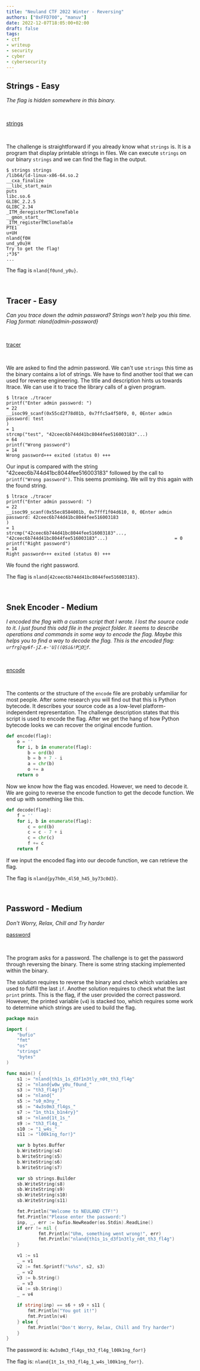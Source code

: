 ```yaml
---
title: "Neuland CTF 2022 Winter - Reversing"
authors: ["0xFFD700", "manuv"]
date: 2022-12-07T18:05:00+02:00
draft: false
tags:
- ctf
- writeup
- security
- cyber
- cybersecurity
---
```


## Strings - Easy

*The flag is hidden somewhere in this binary.*

<br>

[strings](/files/neuland-ctf-12-2022/strings)

<br>

The challenge is straightforward if you already know what `strings` is. It is a program that display printable strings in files.
We can execute `strings` on our binary `strings` and we can find the flag in the output.

```
$ strings strings               
/lib64/ld-linux-x86-64.so.2
__cxa_finalize
__libc_start_main
puts
libc.so.6
GLIBC_2.2.5
GLIBC_2.34
_ITM_deregisterTMCloneTable
__gmon_start__
_ITM_registerTMCloneTable
PTE1
u+UH
nland{f0H
und_y0u}H
Try to get the flag!
;*3$"
...
```

The flag is `nland{f0und_y0u}`.

<br>

## Tracer - Easy

*Can you trace down the admin password? Strings won't help you this time. <br>
Flag format: nland{admin-password}*

<br>

[tracer](/files/neuland-ctf-12-2022/tracer)

<br>

We are asked to find the admin password. We can't use `strings` this time as the binary contains a lot of strings. We have to find another tool that we can used for reverse engineering. The title and description hints us towards ltrace. We can use it to trace the library calls of a given program.

```
$ ltrace ./tracer            
printf("Enter admin password: ")                                                                             = 22
__isoc99_scanf(0x55cd2f78d01b, 0x7ffc5a4f50f0, 0, 0Enter admin password: test
)                                                                              = 1
strcmp("test", "42ceec6b744d41bc8044fee516003183"...)                                                        = 64
printf("Wrong password")                                                                                     = 14
Wrong password+++ exited (status 0) +++
``` 

Our input is compared with the string "42ceec6b744d41bc8044fee516003183" followed by the call to `printf("Wrong password")`. This seems promising. We will try this again with the found string.

```
$ ltrace ./tracer
printf("Enter admin password: ")                                                                             = 22
__isoc99_scanf(0x55ec8584001b, 0x7fff1f04d610, 0, 0Enter admin password: 42ceec6b744d41bc8044fee516003183
)                                                                              = 1
strcmp("42ceec6b744d41bc8044fee516003183"..., "42ceec6b744d41bc8044fee516003183"...)                         = 0
printf("Right password")                                                                                     = 14
Right password+++ exited (status 0) +++
```

We found the right password.

The flag is `nland{42ceec6b744d41bc8044fee516003183}`.

<br>

## Snek Encoder - Medium

*I encoded the flag with a custom script that I wrote. I lost the source code to it. I just found this odd file in the project folder. It seems to describe operations and commands in some way to encode the flag. Maybe this helps you to find a way to decode the flag.
This is the encoded flag: `urfrg}qy6f-jZ.e-'U]((QSi&!POf`.*

<br>

[encode](/files/neuland-ctf-12-2022/encode)

<br>

The contents or the structure of the `encode` file are probably unfamiliar for most people. After some research you will find out that this is Python bytecode. It describes your source code as a low-level platform-independent representation. The challenge description states that this script is used to encode the flag. After we get the hang of how Python bytecode looks we can recover the original encode funtion.

```python
def encode(flag):
    o = ''
    for i, b in enumerate(flag):
        b = ord(b)
        b = b + 7 - i
        a = chr(b)
        o += a
    return o
```

Now we know how the flag was encoded. However, we need to decode it. We are going to reverse the encode function to get the decode function. We end up with something like this.

```python
def decode(flag):
    f = ''
    for i, b in enumerate(flag):
        c = ord(b)
        c = c - 7 + i
        c = chr(c)
        f += c
    return f
```

If we input the encoded flag into our decode function, we can retrieve the flag.

The flag is `nland{py7h0n_4l50_h45_by73c0d3}`.

<br>

## Password - Medium

*Don't Worry, Relax, Chill and Try harder*

[password](/files/neuland-ctf-12-2022/password)

<br>

The program asks for a password. The challenge is to get the password through reversing the binary. There is some string stacking implemented within the binary.

The solution requires to reverse the binary and check which variables are used to fulfill the last `if`. Another solution requires to check what the last `print` prints. This is the flag, if the user provided the correct password. However, the printed variable (`v4`) is stacked too, which requires some work to determine which strings are used to build the flag.

```go
package main

import (
	"bufio"
	"fmt"
	"os"
	"strings"
    "bytes"
)

func main() {
    s1 := "nland{th1s_1s_d3f1n3tly_n0t_th3_fl4g"
    s2 := "nland{w0w_y0u_f0und_"
    s3 := "th3_fl4g!}"
    s4 := "nland{"
    s5 := "s0_m3ny_"
    s6 := "4w3s0m3_fl4gs_"
    s7 := "1n_th1s_b1n4ry}"
    s8 := "nland{1t_1s_"
    s9 := "th3_fl4g_"
    s10 := "1_w4s_"
    s11 := "l00k1ng_for!}"

    var b bytes.Buffer
    b.WriteString(s4)
    b.WriteString(s5) 
    b.WriteString(s6)
    b.WriteString(s7)

    var sb strings.Builder
    sb.WriteString(s8)
    sb.WriteString(s9)
    sb.WriteString(s10)
    sb.WriteString(s11)

    fmt.Println("Welcome to NEULAND CTF!")
    fmt.Println("Please enter the password:")
    inp, _, err := bufio.NewReader(os.Stdin).ReadLine()
    if err != nil {
            fmt.Println("Uhm, something went wrong!", err)
            fmt.Println("nland{th1s_1s_d3f1n3tly_n0t_th3_fl4g")
    }

    v1 := s1
    _ = v1
    v2 := fmt.Sprintf("%s%s", s2, s3)
    _ = v2
    v3 := b.String()
    _ = v3
    v4 := sb.String()
    _ = v4

    if string(inp) == s6 + s9 + s11 {
        fmt.Println("You got it!")
        fmt.Println(v4)
    } else {
        fmt.Println("Don't Worry, Relax, Chill and Try harder")
    }
}
```

The password is: `4w3s0m3_fl4gs_th3_fl4g_l00k1ng_for!}`

The flag is: `nland{1t_1s_th3_fl4g_1_w4s_l00k1ng_for!}`.
